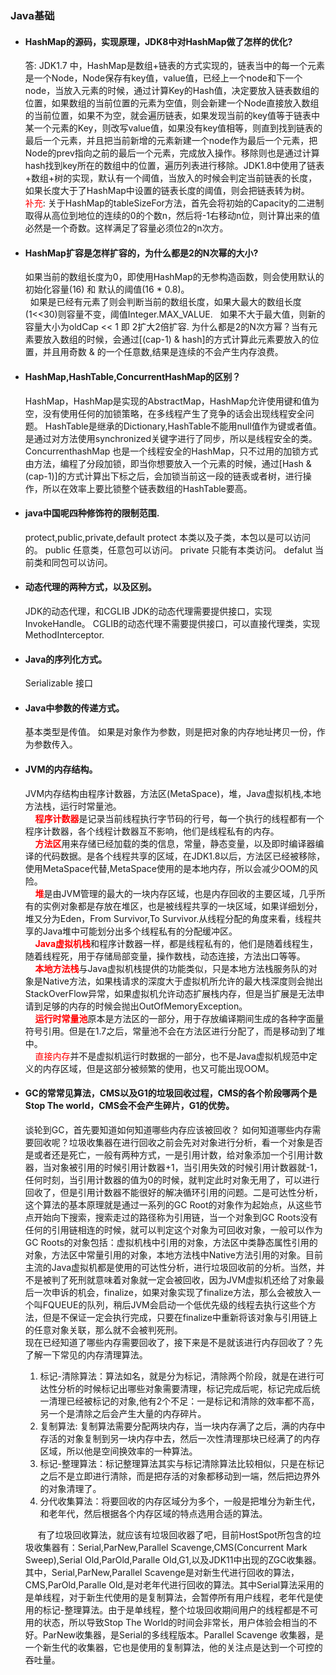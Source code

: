 ### Java基础
- #### HashMap的源码，实现原理，JDK8中对HashMap做了怎样的优化?
   答: JDK1.7 中，HashMap是数组+链表的方式实现的，链表当中的每一个元素是一个Node，Node保存有key值，value值，已经上一个node和下一个node，当放入元素的时候，通过计算Key的Hash值，决定要放入链表数组的位置，如果数组的当前位置的元素为空值，则会新建一个Node直接放入数组的当前位置，如果不为空，就会遍历链表，如果发现当前的key值等于链表中某一个元素的Key，则改写value值，如果没有key值相等，则直到找到链表的最后一个元素，并且把当前新增的元素新建一个node作为最后一个元素，把Node的prev指向之前的最后一个元素，完成放入操作。移除则也是通过计算hash找到key所在的数组中的位置，遍历列表进行移除。JDK1.8中使用了链表+数组+树的实现，默认有一个阈值，当放入的时候会判定当前链表的长度，如果长度大于了HashMap中设置的链表长度的阈值，则会把链表转为树。<br/>
    <font color='red'>补充</font>: 关于HashMap的tableSizeFor方法，首先会将初始的Capacity的二进制取得从高位到地位的连续的0的个数n，然后将-1右移动n位，则计算出来的值必然是一个奇数。这样满足了容量必须位2的n次方。<br/>
- #### HashMap扩容是怎样扩容的，为什么都是2的N次幂的大小?    
    如果当前的数组长度为0，即使用HashMap的无参构造函数，则会使用默认的初始化容量(16) 和 默认的阈值(16 * 0.8)。<br/>
    &nbsp;&nbsp;如果是已经有元素了则会判断当前的数组长度，如果大最大的数组长度(1<<30)则容量不变，阈值Integer.MAX_VALUE.
    &nbsp;&nbsp;如果不大于最大值，则新的容量大小为oldCap << 1 即 2扩大2倍扩容.
    为什么都是2的N次方幂？当有元素要放入数组的时候，会通过[(cap-1) & hash]的方式计算此元素要放入的位置，并且用奇数 & 的一个任意数,结果是连续的不会产生内存浪费。
- #### HashMap,HashTable,ConcurrentHashMap的区别？
   HashMap，HashMap是实现的AbstractMap，HashMap允许使用键和值为空，没有使用任何的加锁策略，在多线程产生了竞争的话会出现线程安全问题。
   HashTable是继承的Dictionary,HashTable不能用null值作为键或者值。是通过对方法使用synchronized关键字进行了同步，所以是线程安全的类。
   ConcurrenthashMap 也是一个线程安全的HashMap，只不过用的加锁方式由方法，编程了分段加锁，即当你想要放入一个元素的时候，通过[Hash & (cap-1)]的方式计算出下标之后，会加锁当前这一段的链表或者树，进行操作，所以在效率上要比锁整个链表数组的HashTable要高。
- #### java中国呢四种修饰符的限制范围.
   protect,public,private,default
   protect 本类以及子类，本包以是可以访问的。
   public  任意类，任意包可以访问。
   private  只能有本类访问。
   defalut  当前类和同包可以访问。
- #### 动态代理的两种方式，以及区别。
   JDK的动态代理，和CGLIB
   JDK的动态代理需要提供接口，实现InvokeHandle。
   CGLIB的动态代理不需要提供接口，可以直接代理类，实现MethodInterceptor.
- #### Java的序列化方式。
  Serializable 接口
- #### Java中参数的传递方式。
  基本类型是传值。
  如果是对象作为参数，则是把对象的内存地址拷贝一份，作为参数传入。

- #### JVM的内存结构。
  JVM内存结构由程序计数器，方法区(MetaSpace)，堆，Java虚拟机栈,本地方法栈，运行时常量池。<br/>
  &nbsp;&nbsp;&nbsp;&nbsp;<b style='color:red'>程序计数器</b>是记录当前线程执行字节码的行号，每一个执行的线程都有一个程序计数器，各个线程计数器互不影响，他们是线程私有的内存。<br/>
  &nbsp;&nbsp;&nbsp;&nbsp;<b style='color:red'>方法区</b>用来存储已经加载的类的信息，常量，静态变量，以及即时编译器编译的代码数据。是各个线程共享的区域，在JDK1.8以后，方法区已经被移除，使用MetaSpace代替,MetaSpace使用的是本地内存，所以会减少OOM的风险。<br/>
  &nbsp;&nbsp;&nbsp;&nbsp;<b style='color:red'>堆</b>是由JVM管理的最大的一块内存区域，也是内存回收的主要区域，几乎所有的实例对象都是存放在堆区，也是被线程共享的一块区域，如果详细划分，堆又分为Eden，From Survivor,To Survivor.从线程分配的角度来看，线程共享的Java堆中可能划分出多个线程私有的分配缓冲区。<br/>
  &nbsp;&nbsp;&nbsp;&nbsp;<b style='color:red'>Java虚拟机栈</b>和程序计数器一样，都是线程私有的，他们是随着线程生，随着线程死，用于存储局部变量，操作数栈，动态连接，方法出口等等。<br/>
  &nbsp;&nbsp;&nbsp;&nbsp;<b style='color:red'>本地方法栈</b>与Java虚拟机栈提供的功能类似，只是本地方法栈服务队的对象是Native方法，如果栈请求的深度大于虚拟机所允许的最大栈深度则会抛出StackOverFlow异常，如果虚拟机允许动态扩展栈内存，但是当扩展是无法申请到足够的内存的时候会抛出OutOfMemoryException。<br/>
  &nbsp;&nbsp;&nbsp;&nbsp;<b style='color:red'>运行时常量池</b>原本是方法区的一部分，用于存放编译期间生成的各种字面量符号引用。但是在1.7之后，常量池不会在方法区进行分配了，而是移动到了堆中。<br/>
  &nbsp;&nbsp;&nbsp;&nbsp;<font color='red'>直接内存</font>并不是虚拟机运行时数据的一部分，也不是Java虚拟机规范中定义的内存区域，但是这部分被频繁的使用，也又可能出现OOM。
- #### GC的常常见算法，CMS以及G1的垃圾回收过程，CMS的各个阶段哪两个是Stop The world，CMS会不会产生碎片，G1的优势。
  谈轮到GC，首先要知道如何知道哪些内存应该被回收？
  如何知道哪些内存需要回收呢？垃圾收集器在进行回收之前会先对对象进行分析，看一个对象是否是或者还是死亡，一般有两种方式，一是引用计数，给对象添加一个引用计数器，当对象被引用的时候引用计数器+1，当引用失效的时候引用计数器就-1，任何时刻，当引用计数器的值为0的时候，就判定此时对象无用了，可以进行回收了，但是引用计数器不能很好的解决循环引用的问题。二是可达性分析，这个算法的基本原理就是通过一系列的GC Root的对象作为起始点，从这些节点开始向下搜索，搜索走过的路径称为引用链，当一个对象到GC Roots没有任何的引用链相连的时候，就可以判定这个对象为可回收对象，一般可以作为GC Roots的对象包括：虚拟机栈中引用的对象，方法区中类静态属性引用的对象，方法区中常量引用的对象，本地方法栈中Native方法引用的对象。目前主流的Java虚拟机都是使用的可达性分析，进行垃圾回收前的分析。当然，并不是被判了死刑就意味着对象就一定会被回收，因为JVM虚拟机还给了对象最后一次申诉的机会，finalize，如果对象实现了finalize方法，那么会被放入一个叫FQUEUE的队列，稍后JVM会启动一个低优先级的线程去执行这些个方法，但是不保证一定会执行完成，只要在finalize中重新将该对象与引用链上的任意对象关联，那么就不会被判死刑。<br/>
  现在已经知道了哪些内存需要回收了，接下来是不是就该进行内存回收了？先了解一下常见的内存清理算法。
  1. 标记-清除算法：算法如名，就是分为标记，清除两个阶段，就是在进行可达性分析的时候标记出哪些对象需要清理，标记完成后呢，标记完成后统一清理已经被标记的对象,他有2个不足：一是标记和清除的效率都不高，另一个是清除之后会产生大量的内存碎片。
  2. 复制算法: 复制算法需要分配两块内存，当一块内存满了之后，满的内存中存活的对象复制到另一块内存中去，然后一次性清理那块已经满了的内存区域，所以他是空间换效率的一种算法。
  3. 标记-整理算法：标记整理算法其实与标记清除算法比较相似，只是在标记之后不是立即进行清除，而是把存活的对象都移动到一端，然后把边界外的对象清理了。
  4. 分代收集算法：将要回收的内存区域分为多个，一般是把堆分为新生代，和老年代，然后根据各个内存区域的特点选用合适的算法。<br/>
  <p>&nbsp;&nbsp;&nbsp;&nbsp;&nbsp;有了垃圾回收算法，就应该有垃圾回收器了吧，目前HostSpot所包含的垃圾收集器有：Serial,ParNew,Parallel Scavenge,CMS(Concurrent Mark Sweep),Serial Old,ParOld,Paralle Old,G1,以及JDK11中出现的ZGC收集器。其中，Serial,ParNew,Parallel Scavenge是对新生代进行回收的算法，CMS,ParOld,Paralle Old,是对老年代进行回收的算法。其中Serial算法采用的是单线程，对于新生代使用的是复制算法，会暂停所有用户线程，老年代是使用的标记-整理算法。由于是单线程，整个垃圾回收期间用户的线程都是不可用的状态，所以导致Stop The World的时间会非常长，用户体验会相当的不好。ParNew收集器，是Serial的多线程版本。Parallel Scavenge 收集器，是一个新生代的收集器，它也是使用的复制算法，他的关注点是达到一个可控的吞吐量。</p>


   